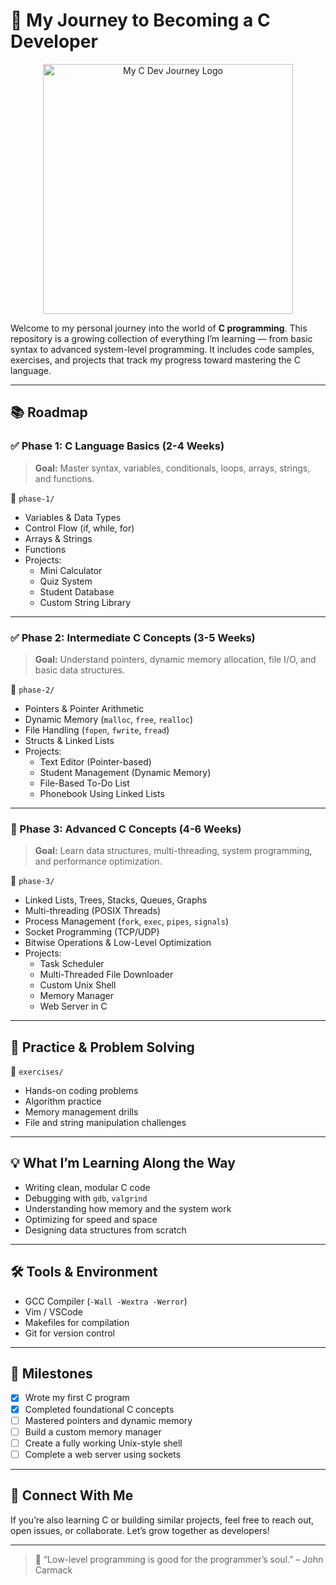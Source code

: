 # 🚀 My Journey to Becoming a C Developer

<p align="center">
  <img src="https://sdmntprwestus2.oaiusercontent.com/files/00000000-f558-61f8-a65d-0c258a1750ca/raw?se=2025-04-14T20%3A52%3A00Z&sp=r&sv=2024-08-04&sr=b&scid=f1ca2468-5348-593b-b1fe-b6cc6d55041f&skoid=b53ae837-f585-4db7-b46f-2d0322fce5a9&sktid=a48cca56-e6da-484e-a814-9c849652bcb3&skt=2025-04-14T06%3A30%3A30Z&ske=2025-04-15T06%3A30%3A30Z&sks=b&skv=2024-08-04&sig=92dRu/CYfUtg/pYiHutSdLWkinPzbijfj4SCcFsp9h4%3D" alt="My C Dev Journey Logo" width="400"/>
</p>


Welcome to my personal journey into the world of **C programming**. This repository is a growing collection of everything I’m learning — from basic syntax to advanced system-level programming. It includes code samples, exercises, and projects that track my progress toward mastering the C language.

---

## 📚 Roadmap

### ✅ Phase 1: C Language Basics (2-4 Weeks)
> **Goal:** Master syntax, variables, conditionals, loops, arrays, strings, and functions.

📁 `phase-1/`
- Variables & Data Types
- Control Flow (if, while, for)
- Arrays & Strings
- Functions
- Projects:
  - Mini Calculator
  - Quiz System
  - Student Database
  - Custom String Library

---

### ✅ Phase 2: Intermediate C Concepts (3-5 Weeks)
> **Goal:** Understand pointers, dynamic memory allocation, file I/O, and basic data structures.

📁 `phase-2/`
- Pointers & Pointer Arithmetic
- Dynamic Memory (`malloc`, `free`, `realloc`)
- File Handling (`fopen`, `fwrite`, `fread`)
- Structs & Linked Lists
- Projects:
  - Text Editor (Pointer-based)
  - Student Management (Dynamic Memory)
  - File-Based To-Do List
  - Phonebook Using Linked Lists

---

### 🔄 Phase 3: Advanced C Concepts (4-6 Weeks)
> **Goal:** Learn data structures, multi-threading, system programming, and performance optimization.

📁 `phase-3/`
- Linked Lists, Trees, Stacks, Queues, Graphs
- Multi-threading (POSIX Threads)
- Process Management (`fork`, `exec`, `pipes`, `signals`)
- Socket Programming (TCP/UDP)
- Bitwise Operations & Low-Level Optimization
- Projects:
  - Task Scheduler
  - Multi-Threaded File Downloader
  - Custom Unix Shell
  - Memory Manager
  - Web Server in C

---

## 🔧 Practice & Problem Solving

📁 `exercises/`
- Hands-on coding problems
- Algorithm practice
- Memory management drills
- File and string manipulation challenges

---

## 💡 What I’m Learning Along the Way
- Writing clean, modular C code
- Debugging with `gdb`, `valgrind`
- Understanding how memory and the system work
- Optimizing for speed and space
- Designing data structures from scratch

---

## 🛠 Tools & Environment
- GCC Compiler (`-Wall -Wextra -Werror`)
- Vim / VSCode
- Makefiles for compilation
- Git for version control

---

## 📌 Milestones
- [x] Wrote my first C program
- [x] Completed foundational C concepts
- [ ] Mastered pointers and dynamic memory
- [ ] Build a custom memory manager
- [ ] Create a fully working Unix-style shell
- [ ] Complete a web server using sockets

---

## 🤝 Connect With Me
If you’re also learning C or building similar projects, feel free to reach out, open issues, or collaborate. Let’s grow together as developers!

---

> 🧠 “Low-level programming is good for the programmer’s soul.” – John Carmack
